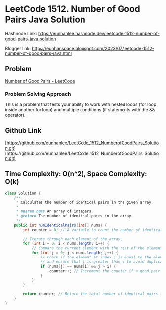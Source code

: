 # LeetCode 1512. Number of Good Pairs Java Solution

Hashnode Link: https://eunhanlee.hashnode.dev/leetcode-1512-number-of-good-pairs-java-solution

Blogger link: https://eunhanspace.blogspot.com/2023/07/leetcode-1512-number-of-good-pairs-java.html

## Problem

[Number of Good Pairs - LeetCode](https://leetcode.com/problems/number-of-good-pairs/)

### Problem Solving Approach

This is a problem that tests your ability to work with nested loops (for loop inside another for loop) and multiple conditions (if statements with the && operator).

## Github Link

[https://github.com/eunhanlee/LeetCode_1512_NumberofGoodPairs_Solution.git](https://github.com/eunhanlee/LeetCode_1512_NumberofGoodPairs_Solution.git)

## Time Complexity: O(n^2), Space Complexity: O(k)

```java
class Solution {
    /**
     * Calculates the number of identical pairs in the given array.
     *
     * @param nums An array of integers.
     * @return The number of identical pairs in the array.
     */
    public int numIdenticalPairs(int[] nums) {
        int counter = 0; // A variable to count the number of identical pairs.

        // Iterate through each element of the array.
        for (int i = 0; i < nums.length; i++) {
            // Compare the current element with the rest of the elements in the array.
            for (int j = 0; j < nums.length; j++) {
                // Check if the element at index j is equal to the element at index i
                // and ensure that j is greater than i to avoid duplicates.
                if (nums[j] == nums[i] && j > i) {
                    counter++; // Increment the counter if a good pair is found.
                }
            }
        }

        return counter; // Return the total number of identical pairs in the array.
    }
}
```